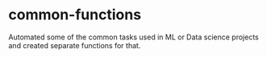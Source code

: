 # common-functions
Automated some of the common tasks used in ML or Data science projects and created separate functions for that.

